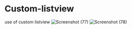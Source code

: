 # Custom-listview
use of custom listview
![Screenshot (77)](https://user-images.githubusercontent.com/65298880/96971323-9490d580-1532-11eb-88ed-9d97e4278102.png)
![Screenshot (78)](https://user-images.githubusercontent.com/65298880/96971333-965a9900-1532-11eb-9bb4-86a81936bb1d.png)

